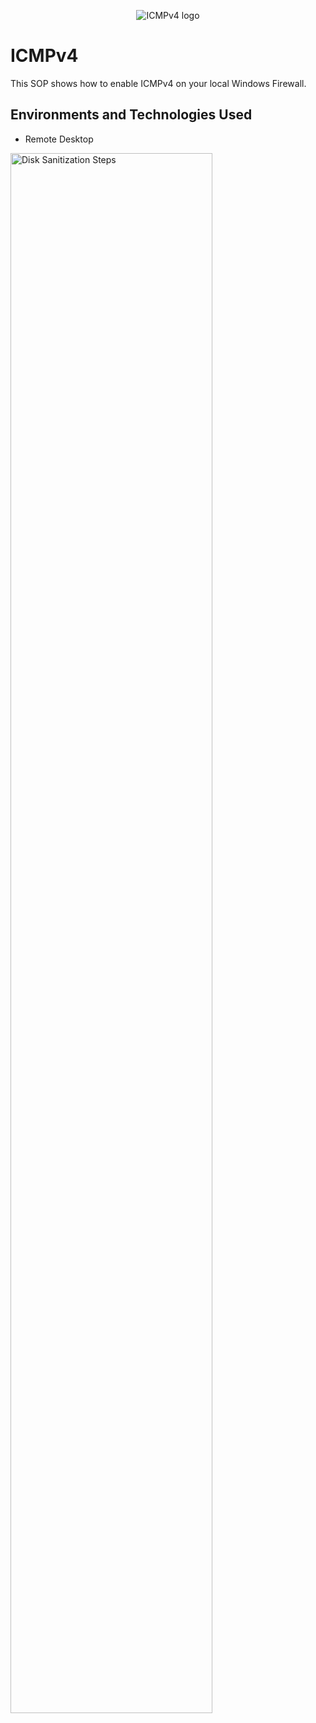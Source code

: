 <p align="center">
<img src="https://imgur.com/Hwqh89G.png" alt="ICMPv4 logo"/>
</p>

<h1>ICMPv4</h1>
This SOP shows how to enable ICMPv4 on your local Windows Firewall.<br />

<h2>Environments and Technologies Used</h2>

- Remote Desktop

<p>
<img src="https://imgur.com/vDBFvpT.png" height="80%" width="80%" alt="Disk Sanitization Steps"/>
</p>
